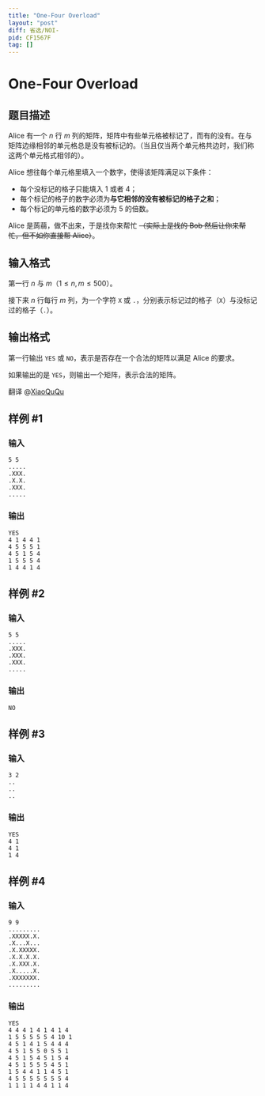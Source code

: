 ```yaml
---
title: "One-Four Overload"
layout: "post"
diff: 省选/NOI-
pid: CF1567F
tag: []
---
```


# One-Four Overload

## 题目描述

Alice 有一个 $n$ 行 $m$ 列的矩阵，矩阵中有些单元格被标记了，而有的没有。在与矩阵边缘相邻的单元格总是没有被标记的。（当且仅当两个单元格共边时，我们称这两个单元格式相邻的）。

Alice 想往每个单元格里填入一个数字，使得该矩阵满足以下条件：
- 每个没标记的格子只能填入 $1$ 或者 $4$；
- 每个标记的格子的数字必须为**与它相邻的没有被标记的格子之和**；
- 每个标记的单元格的数字必须为 $5$ 的倍数。

Alice 是蒟蒻，做不出来，于是找你来帮忙 ~~（实际上是找的 Bob 然后让你来帮忙，但不如你直接帮 Alice）~~。

## 输入格式

第一行 $n$ 与 $m$（$1 \le n,m \le 500$）。

接下来 $n$ 行每行 $m$ 列，为一个字符 `X` 或 `.`，分别表示标记过的格子（`X`）与没标记过的格子（`.`）。

## 输出格式

第一行输出 `YES` 或 `NO`，表示是否存在一个合法的矩阵以满足 Alice 的要求。

如果输出的是 `YES`，则输出一个矩阵，表示合法的矩阵。

翻译 @[XiaoQuQu](https://www.luogu.com.cn/user/427623)

## 样例 #1

### 输入

```
5 5
.....
.XXX.
.X.X.
.XXX.
.....
```

### 输出

```
YES
4 1 4 4 1
4 5 5 5 1
4 5 1 5 4
1 5 5 5 4
1 4 4 1 4
```

## 样例 #2

### 输入

```
5 5
.....
.XXX.
.XXX.
.XXX.
.....
```

### 输出

```
NO
```

## 样例 #3

### 输入

```
3 2
..
..
..
```

### 输出

```
YES
4 1
4 1
1 4
```

## 样例 #4

### 输入

```
9 9
.........
.XXXXX.X.
.X...X...
.X.XXXXX.
.X.X.X.X.
.X.XXX.X.
.X.....X.
.XXXXXXX.
.........
```

### 输出

```
YES
4 4 4 1 4 1 4 1 4
1 5 5 5 5 5 4 10 1
4 5 1 4 1 5 4 4 4
4 5 1 5 5 0 5 5 1
4 5 1 5 4 5 1 5 4
4 5 1 5 5 5 4 5 1
1 5 4 4 1 1 4 5 1
4 5 5 5 5 5 5 5 4
1 1 1 1 4 4 1 1 4
```

